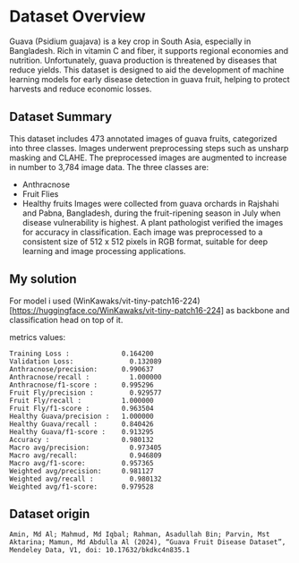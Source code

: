 # Dataset Overview
Guava (Psidium guajava) is a key crop in South Asia, especially in Bangladesh. Rich in vitamin C and fiber, it supports regional economies and nutrition. Unfortunately, guava production is threatened by diseases that reduce yields. This dataset is designed to aid the development of machine learning models for early disease detection in guava fruit, helping to protect harvests and reduce economic losses.

## Dataset Summary
This dataset includes 473 annotated images of guava fruits, categorized into three classes. Images underwent preprocessing steps such as unsharp masking and CLAHE. The preprocessed images are augmented to increase in number to 3,784 image data. The three classes are:

- Anthracnose
- Fruit Flies
- Healthy fruits
Images were collected from guava orchards in Rajshahi and Pabna, Bangladesh, during the fruit-ripening season in July when disease vulnerability is highest. A plant pathologist verified the images for accuracy in classification. Each image was preprocessed to a consistent size of 512 x 512 pixels in RGB format, suitable for deep learning and image processing applications.

## My solution
For model i used (WinKawaks/vit-tiny-patch16-224)[https://huggingface.co/WinKawaks/vit-tiny-patch16-224] as backbone and classification head on top of it.

metrics values:
```
Training Loss :		        0.164200
Validation Loss:		      0.132089
Anthracnose/precision:		0.990637
Anthracnose/recall :		  1.000000
Anthracnose/f1-score :		0.995296
Fruit Fly/precision :		  0.929577
Fruit Fly/recall :		    1.000000
Fruit Fly/f1-score :	   	0.963504
Healthy Guava/precision :	1.000000
Healthy Guava/recall :		0.840426
Healthy Guava/f1-score :	0.913295
Accuracy :		            0.980132
Macro avg/precision:		  0.973405
Macro avg/recall:		      0.946809
Macro avg/f1-score:	    	0.957365
Weighted avg/precision:		0.981127
Weighted avg/recall :		  0.980132
Weighted avg/f1-score:		0.979528
```

## Dataset origin
```
Amin, Md Al; Mahmud, Md Iqbal; Rahman, Asadullah Bin; Parvin, Mst Aktarina; Mamun, Md Abdulla Al (2024), “Guava Fruit Disease Dataset”, Mendeley Data, V1, doi: 10.17632/bkdkc4n835.1
```

